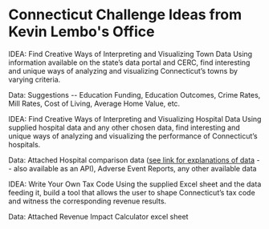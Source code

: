 # Connecticut Challenge Ideas from Kevin Lembo's Office

IDEA: Find Creative Ways of Interpreting and Visualizing Town Data
Using information available on the state’s data portal and CERC, find interesting and unique ways of analyzing and visualizing Connecticut’s towns by varying criteria.

Data: Suggestions -- Education Funding, Education Outcomes, Crime Rates, Mill Rates, Cost of Living, Average Home Value, etc.



IDEA: Find Creative Ways of Interpreting and Visualizing Hospital Data
Using supplied hospital data and any other chosen data, find interesting and unique ways of analyzing and visualizing the performance of Connecticut’s hospitals.

Data: Attached Hospital comparison data ([see link for explanations of data](https://data.medicare.gov/data/hospital-compare)  -- also available as an API), Adverse Event Reports, any other available data



IDEA: Write Your Own Tax Code
Using the supplied Excel sheet and the data feeding it, build a tool that allows the user to shape Connecticut’s tax code and witness the corresponding revenue results. 

Data: Attached Revenue Impact Calculator excel sheet